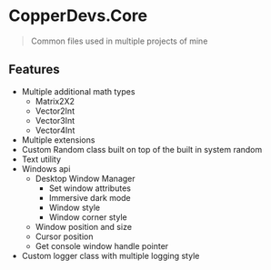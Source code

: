 # CopperDevs.Core

> Common files used in multiple projects of mine

## Features

- Multiple additional math types
    - Matrix2X2
    - Vector2Int
    - Vector3Int
    - Vector4Int
- Multiple extensions
- Custom Random class built on top of the built in system random
- Text utility
- Windows api
    - Desktop Window Manager
        - Set window attributes
        - Immersive dark mode
        - Window style
        - Window corner style
    - Window position and size
    - Cursor position
    - Get console window handle pointer
- Custom logger class with multiple logging style